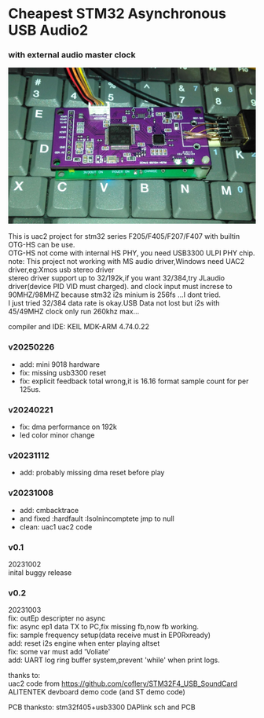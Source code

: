 
# Cheapest STM32 Asynchronous USB Audio2  
### with external audio master clock   
   
![Image pcb](https://github.com/rushxrushx/stm32f4_usbaudio2/blob/master/image/testpcb.jpg?raw=true)  
  
This is uac2 project for stm32 series F205/F405/F207/F407 with builtin OTG-HS can be use.  
OTG-HS not come with internal HS PHY, you need USB3300 ULPI PHY chip.  
note: This project not working with MS audio driver,Windows need UAC2 driver,eg:Xmos usb stereo driver   
stereo driver support up to 32/192k,if you want 32/384,try JLaudio driver(device PID VID must charged).
and clock input must increse to 90MHZ/98MHZ because stm32 i2s minium is 256fs ...I dont tried.  
I just tried 32/384 data rate is okay.USB Data not lost but i2s with 45/49MHZ clock only run 260khz  max...
  

compiler and IDE: KEIL MDK-ARM 4.74.0.22   
  

    
### v20250226
 - add: mini 9018 hardware  
 - fix: missing usb3300 reset
 - fix: explicit feedback total wrong,it is 16.16 format sample count for per 125us.   
    
### v20240221  
 - fix: dma performance on 192k
 - led color minor change   
   
### v20231112  
 - add: probably missing dma reset before play  
  
### v20231008  
 - add: cmbacktrace  
 - and fixed :hardfault :IsoInincomptete jmp to null    
 - clean: uac1 uac2 code  
  
### v0.1   
20231002  
inital buggy release  
  
### v0.2  
20231003  
fix: outEp descripter no async  
fix: async ep1 data TX to PC,fix missing fb,now fb working.  
fix: sample frequency setup(data receive must in EP0Rxready)  
add: reset i2s engine when enter playing altset  
fix: some var must add 'Voliate'  
add: UART log ring buffer system,prevent 'while' when print logs.  
  

  
thanks to:  
uac2 code from https://github.com/coflery/STM32F4_USB_SoundCard  
ALITENTEK devboard demo code (and ST demo code)  

PCB thanksto:
stm32f405+usb3300 DAPlink sch and PCB
